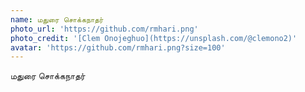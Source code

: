 ```yaml
---
name: மதுரை சொக்கநாதர்
photo_url: 'https://github.com/rmhari.png'
photo_credit: '[Clem Onojeghuo](https://unsplash.com/@clemono2)'
avatar: 'https://github.com/rmhari.png?size=100'
---
```

மதுரை சொக்கநாதர்